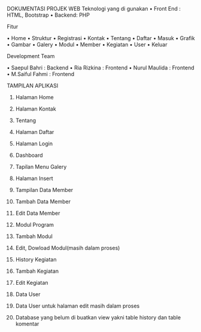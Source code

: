 DOKUMENTASI PROJEK WEB
Teknologi yang di gunakan
•	Front End : HTML, Bootstrap
•	Backend: PHP

Fitur

•	Home
•	Struktur
•	Registrasi
•	Kontak
•	Tentang
•	Daftar
•	Masuk
•	Grafik
•	Gambar
•	Galery
•	Modul
•	Member
•	Kegiatan
•	User
•	Keluar

Development Team

•	Saepul Bahri : Backend
•	Ria Rizkina   : Frontend
•	Nurul Maulida : Frontend
•	M.Saiful Fahmi : Frontend













TAMPILAN APLIKASI


1.	Halaman Home


 

 

2.	Halaman Kontak


 

3.	Tentang


 

4.	Halaman Daftar


 



5.	Halaman Login


 

6.	Dashboard


 

7.	Tapilan Menu Galery


 






8.	 Halaman Insert


 


9.	Tampilan Data Member


 




10.	Tambah Data Member


 



11.	Edit Data Member

 




12.	Modul Program


 

13.	Tambah Modul

 


14.	Edit, Dowload Modul(masih dalam proses)

15.	History Kegiatan


 



16.	Tambah Kegiatan


 

17.	Edit Kegiatan


 



18.	Data User


 



19.	Data User untuk halaman edit masih dalam proses

20.	Database yang belum di buatkan view yakni table history dan table komentar

 


